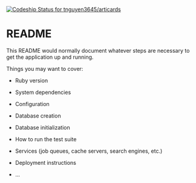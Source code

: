 [![Codeship Status for tnguyen3645/articards](https://app.codeship.com/projects/8c2ac374-59f7-49a1-bcb9-b8e07b64e9a2/status?branch=main)](https://app.codeship.com/projects/442979)
# README


This README would normally document whatever steps are necessary to get the
application up and running.

Things you may want to cover:

* Ruby version

* System dependencies

* Configuration

* Database creation

* Database initialization

* How to run the test suite

* Services (job queues, cache servers, search engines, etc.)

* Deployment instructions

* ...
